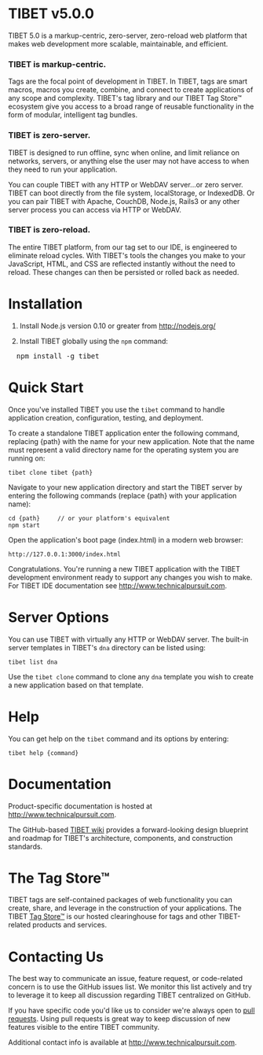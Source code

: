 # TIBET v5.0.0

TIBET 5.0 is a markup-centric, zero-server, zero-reload web platform
that makes web development more scalable, maintainable, and efficient.

### TIBET is markup-centric.
Tags are the focal point of development in TIBET. In TIBET, tags are
smart macros, macros you create, combine, and connect to create
applications of any scope and complexity. TIBET's tag library and our
TIBET Tag Store&trade; ecosystem give you access to a broad range of
reusable functionality in the form of modular, intelligent tag bundles.

### TIBET is zero-server.
TIBET is designed to run offline, sync when online, and limit reliance 
on networks, servers, or anything else the user may not have access to
when they need to run your application.

You can couple TIBET with any HTTP or WebDAV server...or zero server.
TIBET can boot directly from the file system, localStorage, or IndexedDB.
Or you can pair TIBET with Apache, CouchDB, Node.js, Rails3 or any other
server process you can access via HTTP or WebDAV.

### TIBET is zero-reload.
The entire TIBET platform, from our tag set to our IDE, is engineered to
eliminate reload cycles. With TIBET's tools the changes you make to your
JavaScript, HTML, and CSS are reflected instantly without the need to
reload. These changes can then be persisted or rolled back as needed.

# Installation

1. Install Node.js version 0.10 or greater from http://nodejs.org/

2. Install TIBET globally using the `npm` command:<br/>
<pre>
  npm install -g tibet
</pre>

# Quick Start

Once you've installed TIBET you use the `tibet` command to handle
application creation, configuration, testing, and deployment. 

To create a standalone TIBET application enter the following command,
replacing {path} with the name for your new application. Note that the
name must represent a valid directory name for the operating system you
are running on:

    tibet clone tibet {path}

Navigate to your new application directory and start the TIBET server by
entering the following commands (replace {path} with your application name):

    cd {path}     // or your platform's equivalent
    npm start

Open the application's boot page (index.html) in a modern web browser:

    http://127.0.0.1:3000/index.html

Congratulations. You're running a new TIBET application with the TIBET
development environment ready to support any changes you wish to make.
For TIBET IDE documentation see <http://www.technicalpursuit.com>.

# Server Options

You can use TIBET with virtually any HTTP or WebDAV server. The built-in
server templates in TIBET's `dna` directory can be listed using:

    tibet list dna

Use the `tibet clone` command to clone any `dna` template you wish to
create a new application based on that template.

# Help

You can get help on the `tibet` command and its options by entering:

    tibet help {command}


# Documentation

Product-specific documentation is hosted at <http://www.technicalpursuit.com>.

The GitHub-based [TIBET wiki](https://github.com/TechnicalPursuit/TIBET/wiki)
provides a forward-looking design blueprint and roadmap for TIBET's 
architecture, components, and construction standards.


# The Tag Store&trade;

TIBET tags are self-contained packages of web functionality you can create,
share, and leverage in the construction of your applications. The TIBET [Tag
Store&trade;](http://www.technicalpursuit.com/tibet/tagstore/) is our
hosted clearinghouse for tags and other TIBET-related products and
services.


# Contacting Us

The best way to communicate an issue, feature request, or code-related concern
is to use the GitHub issues list. We monitor this list actively and try to
leverage it to keep all discussion regarding TIBET centralized on GitHub.

If you have specific code you'd like us to consider we're always open to [pull
requests](http://help.github.com/articles/using-pull-requests). Using pull
requests is great way to keep discussion of new features visible to the entire
TIBET community.

Additional contact info is available at <http://www.technicalpursuit.com>. 

